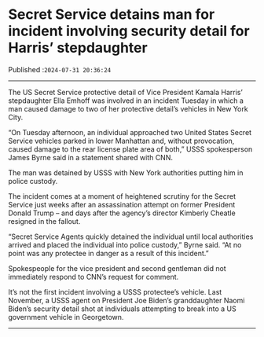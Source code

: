 # Secret Service detains man for incident involving security detail for Harris’ stepdaughter

Published :`2024-07-31 20:36:24`

---

The US Secret Service protective detail of Vice President Kamala Harris’ stepdaughter Ella Emhoff was involved in an incident Tuesday in which a man caused damage to two of her protective detail’s vehicles in New York City.

“On Tuesday afternoon, an individual approached two United States Secret Service vehicles parked in lower Manhattan and, without provocation, caused damage to the rear license plate area of both,” USSS spokesperson James Byrne said in a statement shared with CNN.

The man was detained by USSS with New York authorities putting him in police custody.

The incident comes at a moment of heightened scrutiny for the Secret Service just weeks after an assassination attempt on former President Donald Trump – and days after the agency’s director Kimberly Cheatle resigned in the fallout.

“Secret Service Agents quickly detained the individual until local authorities arrived and placed the individual into police custody,” Byrne said. “At no point was any protectee in danger as a result of this incident.”

Spokespeople for the vice president and second gentleman did not immediately respond to CNN’s request for comment.

It’s not the first incident involving a USSS protectee’s vehicle. Last November, a USSS agent on President Joe Biden’s granddaughter Naomi Biden’s security detail shot at individuals attempting to break into a US government vehicle in Georgetown.

---

